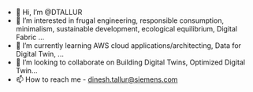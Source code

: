- 👋 Hi, I’m @DTALLUR
- 👀 I’m interested in frugal engineering, responsible consumption, minimalism, sustainable development, ecological equilibrium, Digital Fabric ...
- 🌱 I’m currently learning AWS cloud applications/architecting, Data for Digital Twin,  ...
- 💞️ I’m looking to collaborate on Building Digital Twins, Optimized Digital Twin...
- 📫 How to reach me - dinesh.tallur@siemens.com

<!---
DTALLUR/DTALLUR is a ✨ special ✨ repository because its `README.md` (this file) appears on your GitHub profile.
You can click the Preview link to take a look at your changes.
--->
